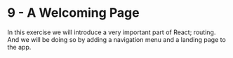 # 9 - A Welcoming Page

In this exercise we will introduce a very important part of React; routing. And we will be doing so by adding a navigation menu and a landing page to the app.

